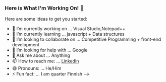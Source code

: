 ### Here is What I'm Working On! 👋



Here are some ideas to get you started:

- 🔭 I’m currently working on ... Visual Studio,Notepad++
- 🌱 I’m currently learning ... javascript + Data structures
- 👯 I’m looking to collaborate on ... Competitive Programming + front-end development
- 🤔 I’m looking for help with ... Google
- 💬 Ask me about ... Anything
- 📫 How to reach me: ... [LinkedIn](https://www.linkedin.com/in/aa-nadim/)
- 😄 Pronouns: ... He/Him
- ⚡ Fun fact: ... I am quarter Finnish
-->
